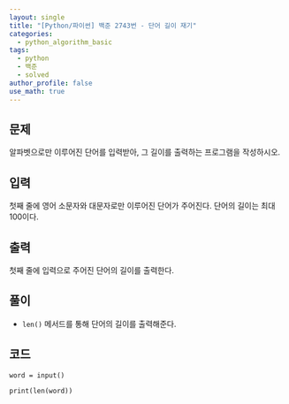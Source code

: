 ```yaml
---
layout: single
title: "[Python/파이썬] 백준 2743번 - 단어 길이 재기"
categories:
  - python_algorithm_basic
tags:
  - python
  - 백준
  - solved
author_profile: false
use_math: true
---
```

## 문제
알파벳으로만 이루어진 단어를 입력받아, 그 길이를 출력하는 프로그램을 작성하시오.

## 입력
첫째 줄에 영어 소문자와 대문자로만 이루어진 단어가 주어진다. 단어의 길이는 최대 100이다.

## 출력
첫째 줄에 입력으로 주어진 단어의 길이를 출력한다.

## 풀이
- `len()` 메서드를 통해 단어의 길이를 출력해준다.

## 코드
```
word = input()

print(len(word))
```

